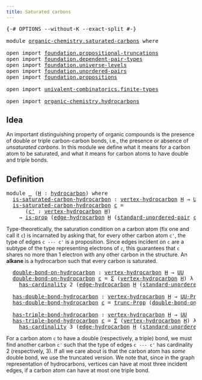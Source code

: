```yaml
---
title: Saturated carbons
---
```


<pre class="Agda"><a id="43" class="Symbol">{-#</a> <a id="47" class="Keyword">OPTIONS</a> <a id="55" class="Pragma">--without-K</a> <a id="67" class="Pragma">--exact-split</a> <a id="81" class="Symbol">#-}</a>

<a id="86" class="Keyword">module</a> <a id="93" href="organic-chemistry.saturated-carbons.html" class="Module">organic-chemistry.saturated-carbons</a> <a id="129" class="Keyword">where</a>

<a id="136" class="Keyword">open</a> <a id="141" class="Keyword">import</a> <a id="148" href="foundation.propositional-truncations.html" class="Module">foundation.propositional-truncations</a>
<a id="185" class="Keyword">open</a> <a id="190" class="Keyword">import</a> <a id="197" href="foundation.dependent-pair-types.html" class="Module">foundation.dependent-pair-types</a>
<a id="229" class="Keyword">open</a> <a id="234" class="Keyword">import</a> <a id="241" href="foundation.universe-levels.html" class="Module">foundation.universe-levels</a>
<a id="268" class="Keyword">open</a> <a id="273" class="Keyword">import</a> <a id="280" href="foundation.unordered-pairs.html" class="Module">foundation.unordered-pairs</a>
<a id="307" class="Keyword">open</a> <a id="312" class="Keyword">import</a> <a id="319" href="foundation.propositions.html" class="Module">foundation.propositions</a>

<a id="344" class="Keyword">open</a> <a id="349" class="Keyword">import</a> <a id="356" href="univalent-combinatorics.finite-types.html" class="Module">univalent-combinatorics.finite-types</a>

<a id="394" class="Keyword">open</a> <a id="399" class="Keyword">import</a> <a id="406" href="organic-chemistry.hydrocarbons.html" class="Module">organic-chemistry.hydrocarbons</a>
</pre>
## Idea

An important distinguishing property of organic compounds is the presence of double or triple carbon-carbon bonds, i.e., the presence or absence of _unsaturated carbons_. In this module we define what it means for a carbon atom to be saturated, and what it means for carbon atoms to have double and triple bonds.

## Definition

<pre class="Agda"><a id="788" class="Keyword">module</a> <a id="795" href="organic-chemistry.saturated-carbons.html#795" class="Module">_</a> <a id="797" class="Symbol">(</a><a id="798" href="organic-chemistry.saturated-carbons.html#798" class="Bound">H</a> <a id="800" class="Symbol">:</a> <a id="802" href="organic-chemistry.hydrocarbons.html#1564" class="Function">hydrocarbon</a><a id="813" class="Symbol">)</a> <a id="815" class="Keyword">where</a>
  <a id="823" href="organic-chemistry.saturated-carbons.html#823" class="Function">is-saturated-carbon-hydrocarbon</a> <a id="855" class="Symbol">:</a> <a id="857" href="organic-chemistry.hydrocarbons.html#2659" class="Function">vertex-hydrocarbon</a> <a id="876" href="organic-chemistry.saturated-carbons.html#798" class="Bound">H</a> <a id="878" class="Symbol">→</a> <a id="880" href="foundation-core.universe-levels.html#235" class="Primitive">UU</a>
  <a id="885" href="organic-chemistry.saturated-carbons.html#823" class="Function">is-saturated-carbon-hydrocarbon</a> <a id="917" href="organic-chemistry.saturated-carbons.html#917" class="Bound">c</a> <a id="919" class="Symbol">=</a>
      <a id="927" class="Symbol">(</a><a id="928" href="organic-chemistry.saturated-carbons.html#928" class="Bound">c&#39;</a> <a id="931" class="Symbol">:</a> <a id="933" href="organic-chemistry.hydrocarbons.html#2659" class="Function">vertex-hydrocarbon</a> <a id="952" href="organic-chemistry.saturated-carbons.html#798" class="Bound">H</a><a id="953" class="Symbol">)</a>
    <a id="959" class="Symbol">→</a> <a id="961" href="foundation-core.propositions.html#1309" class="Function">is-prop</a> <a id="969" class="Symbol">(</a><a id="970" href="organic-chemistry.hydrocarbons.html#3175" class="Function">edge-hydrocarbon</a> <a id="987" href="organic-chemistry.saturated-carbons.html#798" class="Bound">H</a> <a id="989" class="Symbol">(</a><a id="990" href="foundation.unordered-pairs.html#4458" class="Function">standard-unordered-pair</a> <a id="1014" href="organic-chemistry.saturated-carbons.html#917" class="Bound">c</a> <a id="1016" href="organic-chemistry.saturated-carbons.html#928" class="Bound">c&#39;</a><a id="1018" class="Symbol">))</a>
</pre>
Type-theoretically, the saturation condition on a carbon atom (fix one and call it `c`) is incarnated by asking that, for every other carbon atom `c'`, the type of edges `c --- c'` is a proposition. Since edges incident on `c` are a subtype of the type representing electrons of `c`, this guarantees that `c` shares no more than 1 electron with any other carbon in the structure. An **alkane** is a hydrocarbon such that every carbon is saturated.

<pre class="Agda">  <a id="1485" href="organic-chemistry.saturated-carbons.html#1485" class="Function">double-bond-on-hydrocarbon</a> <a id="1512" class="Symbol">:</a> <a id="1514" href="organic-chemistry.hydrocarbons.html#2659" class="Function">vertex-hydrocarbon</a> <a id="1533" href="organic-chemistry.saturated-carbons.html#798" class="Bound">H</a> <a id="1535" class="Symbol">→</a> <a id="1537" href="foundation-core.universe-levels.html#235" class="Primitive">UU</a>
  <a id="1542" href="organic-chemistry.saturated-carbons.html#1485" class="Function">double-bond-on-hydrocarbon</a> <a id="1569" href="organic-chemistry.saturated-carbons.html#1569" class="Bound">c</a> <a id="1571" class="Symbol">=</a> <a id="1573" href="foundation-core.dependent-pair-types.html#515" class="Record">Σ</a> <a id="1575" class="Symbol">(</a><a id="1576" href="organic-chemistry.hydrocarbons.html#2659" class="Function">vertex-hydrocarbon</a> <a id="1595" href="organic-chemistry.saturated-carbons.html#798" class="Bound">H</a><a id="1596" class="Symbol">)</a> <a id="1598" class="Symbol">λ</a> <a id="1600" href="organic-chemistry.saturated-carbons.html#1600" class="Bound">c&#39;</a> <a id="1603" class="Symbol">→</a>
    <a id="1609" href="univalent-combinatorics.finite-types.html#5078" class="Function">has-cardinality</a> <a id="1625" class="Number">2</a> <a id="1627" class="Symbol">(</a><a id="1628" href="organic-chemistry.hydrocarbons.html#3175" class="Function">edge-hydrocarbon</a> <a id="1645" href="organic-chemistry.saturated-carbons.html#798" class="Bound">H</a> <a id="1647" class="Symbol">(</a><a id="1648" href="foundation.unordered-pairs.html#4458" class="Function">standard-unordered-pair</a> <a id="1672" href="organic-chemistry.saturated-carbons.html#1569" class="Bound">c</a> <a id="1674" href="organic-chemistry.saturated-carbons.html#1600" class="Bound">c&#39;</a><a id="1676" class="Symbol">))</a>

  <a id="1682" href="organic-chemistry.saturated-carbons.html#1682" class="Function">has-double-bond-hydrocarbon</a> <a id="1710" class="Symbol">:</a> <a id="1712" href="organic-chemistry.hydrocarbons.html#2659" class="Function">vertex-hydrocarbon</a> <a id="1731" href="organic-chemistry.saturated-carbons.html#798" class="Bound">H</a> <a id="1733" class="Symbol">→</a> <a id="1735" href="foundation-core.propositions.html#1393" class="Function">UU-Prop</a> <a id="1743" href="Agda.Primitive.html#764" class="Primitive">lzero</a>
  <a id="1751" href="organic-chemistry.saturated-carbons.html#1682" class="Function">has-double-bond-hydrocarbon</a> <a id="1779" href="organic-chemistry.saturated-carbons.html#1779" class="Bound">c</a> <a id="1781" class="Symbol">=</a> <a id="1783" href="foundation.propositional-truncations.html#2546" class="Function">trunc-Prop</a> <a id="1794" class="Symbol">(</a><a id="1795" href="organic-chemistry.saturated-carbons.html#1485" class="Function">double-bond-on-hydrocarbon</a> <a id="1822" href="organic-chemistry.saturated-carbons.html#1779" class="Bound">c</a><a id="1823" class="Symbol">)</a>

  <a id="1828" href="organic-chemistry.saturated-carbons.html#1828" class="Function">has-triple-bond-hydrocarbon</a> <a id="1856" class="Symbol">:</a> <a id="1858" href="organic-chemistry.hydrocarbons.html#2659" class="Function">vertex-hydrocarbon</a> <a id="1877" href="organic-chemistry.saturated-carbons.html#798" class="Bound">H</a> <a id="1879" class="Symbol">→</a> <a id="1881" href="foundation-core.universe-levels.html#235" class="Primitive">UU</a>
  <a id="1886" href="organic-chemistry.saturated-carbons.html#1828" class="Function">has-triple-bond-hydrocarbon</a> <a id="1914" href="organic-chemistry.saturated-carbons.html#1914" class="Bound">c</a> <a id="1916" class="Symbol">=</a> <a id="1918" href="foundation-core.dependent-pair-types.html#515" class="Record">Σ</a> <a id="1920" class="Symbol">(</a><a id="1921" href="organic-chemistry.hydrocarbons.html#2659" class="Function">vertex-hydrocarbon</a> <a id="1940" href="organic-chemistry.saturated-carbons.html#798" class="Bound">H</a><a id="1941" class="Symbol">)</a> <a id="1943" class="Symbol">λ</a> <a id="1945" href="organic-chemistry.saturated-carbons.html#1945" class="Bound">c&#39;</a> <a id="1948" class="Symbol">→</a>
    <a id="1954" href="univalent-combinatorics.finite-types.html#5078" class="Function">has-cardinality</a> <a id="1970" class="Number">3</a> <a id="1972" class="Symbol">(</a><a id="1973" href="organic-chemistry.hydrocarbons.html#3175" class="Function">edge-hydrocarbon</a> <a id="1990" href="organic-chemistry.saturated-carbons.html#798" class="Bound">H</a> <a id="1992" class="Symbol">(</a><a id="1993" href="foundation.unordered-pairs.html#4458" class="Function">standard-unordered-pair</a> <a id="2017" href="organic-chemistry.saturated-carbons.html#1914" class="Bound">c</a> <a id="2019" href="organic-chemistry.saturated-carbons.html#1945" class="Bound">c&#39;</a><a id="2021" class="Symbol">))</a>
</pre>
For a carbon atom `c` to have a double (respectively, a triple) bond, we must find another carbon `c'` such that the type of edges `c --- c'` has cardinality 2 (respectively, 3). If all we care about is that the carbon atom has _some_ double bond, we use the truncated version. We note that, since in the graph representation of hydrocarbons, vertices can have at most three incident edges, if a carbon atom can have at most one triple bond.
